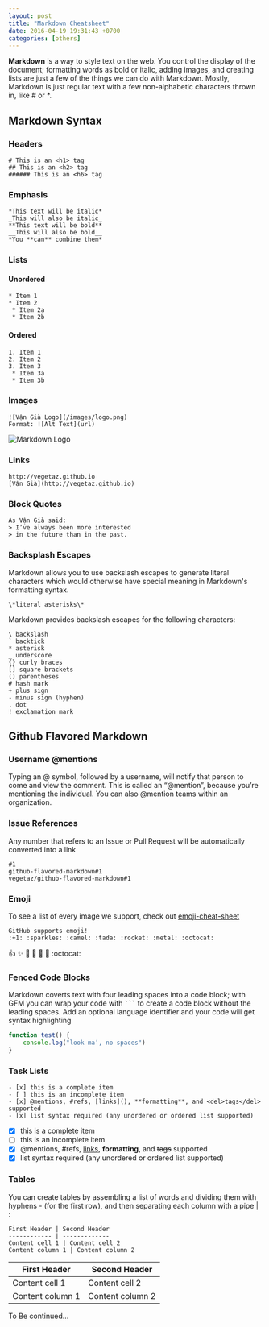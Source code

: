 ```yaml
---
layout: post
title: "Markdown Cheatsheet"
date: 2016-04-19 19:31:43 +0700
categories: [others]
---
```


**Markdown** is a way to style text on the web. You control the display of the document; formatting words as
bold or italic, adding images, and creating lists are just a few of the things we can do with Markdown. Mostly,
Markdown is just regular text with a few non-alphabetic characters thrown in, like # or \*.

## Markdown Syntax

### Headers

```
# This is an <h1> tag
## This is an <h2> tag
###### This is an <h6> tag
```

### Emphasis

```
*This text will be italic*
_This will also be italic_
**This text will be bold**
__This will also be bold__
*You **can** combine them*
```

### Lists

#### Unordered

```
* Item 1
* Item 2
 * Item 2a
 * Item 2b
```

#### Ordered

```
1. Item 1
2. Item 2
3. Item 3
 * Item 3a
 * Item 3b
```

### Images

```
![Vận Già Logo](/images/logo.png)
Format: ![Alt Text](url)
```

![Markdown Logo](https://upload.wikimedia.org/wikipedia/commons/thumb/4/48/Markdown-mark.svg/200px-Markdown-mark.svg.png)

### Links

```
http://vegetaz.github.io
[Vận Già](http://vegetaz.github.io)
```

### Block Quotes

```
As Vận Già said:
> I’ve always been more interested
> in the future than in the past.
```

### Backsplash Escapes

Markdown allows you to use backslash escapes to generate literal characters which would otherwise have special meaning in Markdown's formatting syntax.

```
\*literal asterisks\*
```

Markdown provides backslash escapes for the following characters:

```
\ backslash
` backtick
* asterisk
_ underscore
{} curly braces
[] square brackets
() parentheses
# hash mark
+ plus sign
- minus sign (hyphen)
. dot
! exclamation mark
```

## Github Flavored Markdown

### Username @mentions

Typing an @ symbol, followed by a username, will notify that person to come and view the comment. This is called an “@mention”, because you’re mentioning the individual. You can also @mention teams within an organization.

### Issue References

Any number that refers to an Issue or Pull Request will be automatically
converted into a link

```
#1
github-flavored-markdown#1
vegetaz/github-flavored-markdown#1
```

### Emoji

To see a list of every image we support, check out [emoji-cheat-sheet](ww.emoji-cheat-sheet.com)

```
GitHub supports emoji!
:+1: :sparkles: :camel: :tada: :rocket: :metal: :octocat:
```

:+1: :sparkles: :camel: :tada: :rocket: :metal: :octocat:

### Fenced Code Blocks

Markdown coverts text with four leading spaces into a code block; with GFM you can wrap your code with ` ``` ` to create a code block without the leading spaces. Add an optional language identifier and your code will get syntax highlighting

```javascript
function test() {
	console.log("look ma’, no spaces")
}
```

### Task Lists

```
- [x] this is a complete item
- [ ] this is an incomplete item
- [x] @mentions, #refs, [links](), **formatting**, and <del>tags</del> supported
- [x] list syntax required (any unordered or ordered list supported)
```

- [x] this is a complete item
- [ ] this is an incomplete item
- [x] @mentions, #refs, [links](), **formatting**, and <del>tags</del> supported
- [x] list syntax required (any unordered or ordered list supported)

### Tables

You can create tables by assembling a list of words and dividing them
with hyphens - (for the first row), and then separating each column
with a pipe | :

```
First Header | Second Header
------------ | -------------
Content cell 1 | Content cell 2
Content column 1 | Content column 2
```

| First Header     | Second Header    |
| ---------------- | ---------------- |
| Content cell 1   | Content cell 2   |
| Content column 1 | Content column 2 |

To Be continued...
